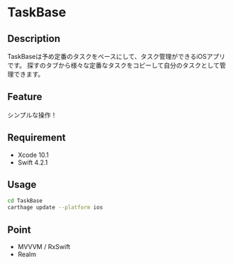 # TaskBase


## Description  

TaskBaseは予め定番のタスクをベースにして、タスク管理ができるiOSアプリです。
探すのタブから様々な定番なタスクをコピーして自分のタスクとして管理できます。

## Feature

シンプルな操作！

## Requirement
- Xcode 10.1
- Swift 4.2.1

## Usage
```bash
cd TaskBase
carthage update --platform ios
```

## Point
- MVVVM / RxSwift
- Realm
